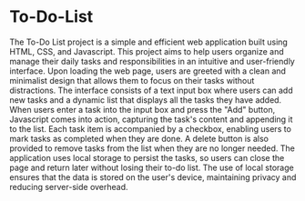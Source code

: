 # To-Do-List
The To-Do List project is a simple and efficient web application built using HTML, CSS, and Javascript. This project aims to help users organize and manage their daily tasks and responsibilities in an intuitive and user-friendly interface.
Upon loading the web page, users are greeted with a clean and minimalist design that allows them to focus on their tasks without distractions. The interface consists of a text input box where users can add new tasks and a dynamic list that displays all the tasks they have added. 
When users enter a task into the input box and press the "Add" button, Javascript comes into action, capturing the task's content and appending it to the list. Each task item is accompanied by a checkbox, enabling users to mark tasks as completed when they are done. A delete button is also provided to remove tasks from the list when they are no longer needed. 
The application uses local storage to persist the tasks, so users can close the page and return later without losing their to-do list. The use of local storage ensures that the data is stored on the user's device, maintaining privacy and reducing server-side overhead.
